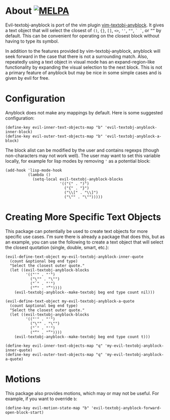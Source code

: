 # About [![MELPA](http://melpa.org/packages/evil-textobj-anyblock-badge.svg)](http://melpa.org/#/evil-textobj-anyblock)
Evil-textobj-anyblock is port of the vim plugin [vim-textobj-anyblock](https://github.com/rhysd/vim-textobj-anyblock). It gives a text object that will select the closest of `()`, `{}`, `[]`, `<>`, `''`, `""`, `` ` ` ``, or `“”` by default. This can be convenient for operating on the closest block without having to type its symbol.

In addition to the features provided by vim-textobj-anyblock, anyblock will seek forward in the case that there is not a surrounding match. Also, repeatedly using a text object in visual mode has an expand-region-like functionality by expanding the visual selection to the next block. This is not a primary feature of anyblock but may be nice in some simple cases and is given by evil for free.

# Configuration
Anyblock does not make any mappings by default. Here is some suggested configuration:
```
(define-key evil-inner-text-objects-map "b" 'evil-textobj-anyblock-inner-block)
(define-key evil-outer-text-objects-map "b" 'evil-textobj-anyblock-a-block)
```

The block alist can be modified by the user and contains regexps (though non-characters may not work well). The user may want to set this variable locally, for example for lisp modes by removing `'` as a potential block:
```
(add-hook 'lisp-mode-hook
          (lambda ()
            (setq-local evil-textobj-anyblock-blocks
                        '(("(" . ")")
                          ("{" . "}")
                          ("\\[" . "\\]")
                          ("\"" . "\"")))))
```

# Creating More Specific Text Objects
This package can potentially be used to create text objects for more specific use cases. I'm sure there is already a package that does this, but as an example, you can use the following to create a text object that will select the closest quotation (single, double, smart, etc.):

```
(evil-define-text-object my-evil-textobj-anyblock-inner-quote
  (count &optional beg end type)
  "Select the closest outer quote."
  (let ((evil-textobj-anyblock-blocks
         '(("'" . "'")
           ("\"" . "\"")
           ("`" . "'")
           ("“" . "”"))))
    (evil-textobj-anyblock--make-textobj beg end type count nil)))

(evil-define-text-object my-evil-textobj-anyblock-a-quote
  (count &optional beg end type)
  "Select the closest outer quote."
  (let ((evil-textobj-anyblock-blocks
         '(("'" . "'")
           ("\"" . "\"")
           ("`" . "'")
           ("“" . "”"))))
    (evil-textobj-anyblock--make-textobj beg end type count t)))

(define-key evil-inner-text-objects-map "q" 'my-evil-textobj-anyblock-inner-quote)
(define-key evil-outer-text-objects-map "q" 'my-evil-textobj-anyblock-a-quote)
```

# Motions
This package also provides motions, which may or may not be useful. For example, if you want to override `b`:
```
(define-key evil-motion-state-map "b" 'evil-textobj-anyblock-forward-open-block-start)
```
